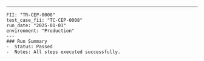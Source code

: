 ---
    FII: "TR-CEP-0008"
    test_case_fii: "TC-CEP-0008"
    run_date: "2025-01-01"
    environment: "Production"
    ---
    ### Run Summary
    -  Status: Passed
    -  Notes: All steps executed successfully.